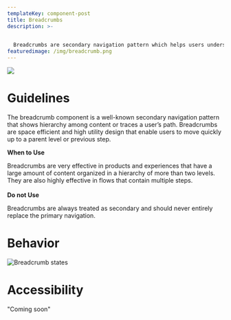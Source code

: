 ```yaml
---
templateKey: component-post
title: Breadcrumbs
description: >-
  

  Breadcrumbs are secondary navigation pattern which helps users understand the hierarchy among levels and navigate back through them. Breadcrumbs helps users understanding where they are in a website.
featuredimage: /img/breadcrumb.png
---
```

![](/img/breadcrumb.png)

# **Guidelines**

The breadcrumb component is a well-known secondary navigation pattern that shows hierarchy among content or traces a user’s path. Breadcrumbs are space efficient and high utility design that enable users to move quickly up to a parent level or previous step.

**When to Use**

Breadcrumbs are very effective in products and experiences that have a large amount of content organized in a hierarchy of more than two levels. They are also highly effective in flows that contain multiple steps.\
\
**Do not Use**

Breadcrumbs are always treated as secondary and should never entirely replace the primary navigation.

# **Behavior**

![](/img/frame-3.png "Breadcrumb states")

# **Accessibility**

"Coming soon"